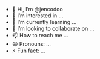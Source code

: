 - 👋 Hi, I’m @jencodoo
- 👀 I’m interested in ...
- 🌱 I’m currently learning ...
- 💞️ I’m looking to collaborate on ...
- 📫 How to reach me ...
- 😄 Pronouns: ...
- ⚡ Fun fact: ...

<!---
jencodoo/jencodoo is a ✨ special ✨ repository because its `README.md` (this file) appears on your GitHub profile.
You can click the Preview link to take a look at your changes.
--->
